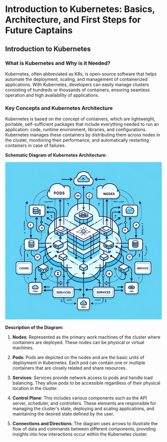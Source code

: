 # Introduction to Kubernetes: Basics, Architecture, and First Steps for Future Captains

## Introduction to Kubernetes

### What is Kubernetes and Why is it Needed?

Kubernetes, often abbreviated as K8s, is open-source software that helps automate the deployment, scaling, and management of containerized applications. With Kubernetes, developers can easily manage clusters consisting of hundreds or thousands of containers, ensuring seamless operation and high availability of applications.

### Key Concepts and Kubernetes Architecture

Kubernetes is based on the concept of containers, which are lightweight, portable, self-sufficient packages that include everything needed to run an application: code, runtime environment, libraries, and configurations. Kubernetes manages these containers by distributing them across nodes in the cluster, monitoring their performance, and automatically restarting containers in case of failures.

**Schematic Diagram of Kubernetes Architecture:**

![Schematic Diagram of Kubernetes Architecture](https://github.com/Ssobol7/K8s-First-Steps-Junior/blob/main/img/2.png)

**Description of the Diagram:**

1. **Nodes**: Represented as the primary work machines of the cluster where containers are deployed. These nodes can be physical or virtual machines.

2. **Pods**: Pods are depicted on the nodes and are the basic units of deployment in Kubernetes. Each pod can contain one or multiple containers that are closely related and share resources.

3. **Services**: Services provide network access to pods and handle load balancing. They allow pods to be accessible regardless of their physical location in the cluster.

4. **Control Plane**: This includes various components such as the API server, scheduler, and controllers. These elements are responsible for managing the cluster's state, deploying and scaling applications, and maintaining the desired state defined by the user.

5. **Connections and Directions**: The diagram uses arrows to illustrate the flow of data and commands between different components, providing insights into how interactions occur within the Kubernetes cluster.
